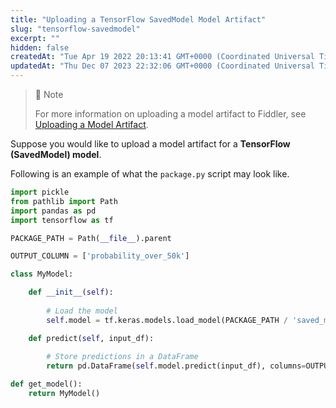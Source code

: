 ```yaml
---
title: "Uploading a TensorFlow SavedModel Model Artifact"
slug: "tensorflow-savedmodel"
excerpt: ""
hidden: false
createdAt: "Tue Apr 19 2022 20:13:41 GMT+0000 (Coordinated Universal Time)"
updatedAt: "Thu Dec 07 2023 22:32:06 GMT+0000 (Coordinated Universal Time)"
---
```

> 🚧 Note
> 
> For more information on uploading a model artifact to Fiddler, see [Uploading a Model Artifact](doc:uploading-model-artifacts).

Suppose you would like to upload a model artifact for a **TensorFlow (SavedModel) model**.

Following is an example of what the `package.py` script may look like.

```python
import pickle
from pathlib import Path
import pandas as pd
import tensorflow as tf

PACKAGE_PATH = Path(__file__).parent

OUTPUT_COLUMN = ['probability_over_50k']

class MyModel:

    def __init__(self):
        
        # Load the model
        self.model = tf.keras.models.load_model(PACKAGE_PATH / 'saved_model')

    def predict(self, input_df):
        
        # Store predictions in a DataFrame
        return pd.DataFrame(self.model.predict(input_df), columns=OUTPUT_COLUMN)

def get_model():
    return MyModel()
```
